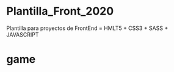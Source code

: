 # Plantilla_Front_2020
Plantilla para proyectos de FrontEnd = HMLT5 + CSS3 + SASS + JAVASCRIPT
# game
